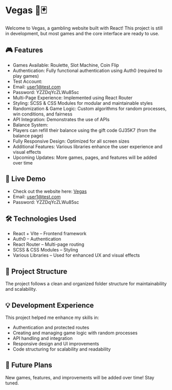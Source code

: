 # Vegas 🎰🃏
Welcome to Vegas, a gambling website built with React! This project is still in development, but most games and the core interface are ready to use.


## 🎮 Features
- Games Available: Roulette, Slot Machine, Coin Flip
- Authentication: Fully functional authentication using Auth0 (required to play games)
- Test Account:
- Email: user1@test.com
- Password: YZZDqYcZLWu85sc
- Multi-Page Experience: Implemented using React Router
- Styling: SCSS & CSS Modules for modular and maintainable styles
- Randomization & Game Logic: Custom algorithms for random processes, win conditions, and fairness
- API Integration: Demonstrates the use of APIs
- Balance System:
- Players can refill their balance using the gift code GJ35K7 (from the balance page)
- Fully Responsive Design: Optimized for all screen sizes
- Additional Features: Various libraries enhance the user experience and visual effects
- Upcoming Updates: More games, pages, and features will be added over time


## 🚀 Live Demo
- Check out the website here: [Vegas](https://vegas-iota.vercel.app)
- Email: user1@test.com
- Password: YZZDqYcZLWu85sc


## 🛠️ Technologies Used
- React + Vite – Frontend framework
- Auth0 – Authentication
- React Router – Multi-page routing
- SCSS & CSS Modules – Styling
- Various Libraries – Used for enhanced UX and visual effects


## 📂 Project Structure
The project follows a clean and organized folder structure for maintainability and scalability.


## 💡 Development Experience
This project helped me enhance my skills in:

- Authentication and protected routes
- Creating and managing game logic with random processes
- API handling and integration
- Responsive design and UI improvements
- Code structuring for scalability and readability


## 🚀 Future Plans
New games, features, and improvements will be added over time! Stay tuned.
